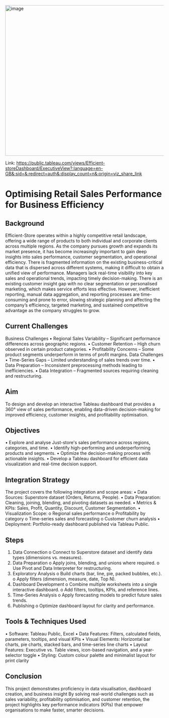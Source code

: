 <img width="940" height="478" alt="image" src="https://github.com/user-attachments/assets/f2723623-6b78-4239-89c5-5683e52f446a" />

Link: https://public.tableau.com/views/Efficient-storeDashboard/ExecutiveView?:language=en-GB&:sid=&:redirect=auth&:display_count=n&:origin=viz_share_link

# Optimising Retail Sales Performance for Business Efficiency

## Background

Efficient-Store operates within a highly competitive retail landscape, offering a wide range of products to both individual and corporate clients across multiple regions. As the company pursues growth and expands its market presence, it has become increasingly important to gain deep insights into sales performance, customer segmentation, and operational efficiency. There is fragmented information on the existing business-critical data that is dispersed across different systems, making it difficult to obtain a unified view of performance. Managers lack real-time visibility into key sales and operational trends, impacting timely decision-making. There is an existing customer insight gap with no clear segmentation or personalised marketing, which makes service efforts less effective. However, inefficient reporting, manual data aggregation, and reporting processes are time-consuming and prone to error, slowing strategic planning and affecting the company’s efficiency, targeted marketing, and sustained competitive advantage as the company struggles to grow.

## Current Challenges

Business Challenges
•	Regional Sales Variability – Significant performance differences across geographic regions.
•	Customer Retention – High churn observed in certain product categories.
•	Profitability Concerns – Some product segments underperform in terms of profit margins.
Data Challenges
•	Time-Series Gaps – Limited understanding of sales trends over time.
•	Data Preparation – Inconsistent preprocessing methods leading to inefficiencies.
•	Data Integration – Fragmented sources requiring cleaning and restructuring.

## Aim
To design and develop an interactive Tableau dashboard that provides a 360° view of sales performance, enabling data-driven decision-making for improved efficiency, customer insights, and profitability optimisation.

## Objectives
•	Explore and analyse Just-store's sales performance across regions, categories, and time.
•	Identify high-performing and underperforming products and segments.
•	Optimize the decision-making process with actionable insights.
•	Develop a Tableau dashboard for efficient data visualization and real-time decision support.

## Integration Strategy 
The project covers the following integration and scope areas:
•	Data Sources: Superstore dataset (Orders, Returns, People).
•	Data Preparation: Cleaning, joining, blending, and pivoting datasets as needed.
•	Metrics & KPIs: Sales, Profit, Quantity, Discount, Customer Segmentation.
•	Visualization Scope:
o	Regional sales performance
o	Profitability by category
o	Time-series sales and forecasting
o	Customer churn analysis
•	Deployment: Portfolio-ready dashboard published via Tableau Public.

## Steps
1.	Data Connection
o	Connect to Superstore dataset and identify data types (dimensions vs. measures).
2.	Data Preparation
o	Apply joins, blending, and unions where required.
o	Use Pivot and Data Interpreter for restructuring.
3.	Exploratory Analysis
o	Build charts (bar, line, pie, packed bubbles, etc.).
o	Apply filters (dimension, measure, date, Top N).
4.	Dashboard Development
o	Combine multiple worksheets into a single interactive dashboard.
o	Add filters, tooltips, KPIs, and reference lines.
5.	Time-Series Analysis
o	Apply forecasting models to predict future sales trends.
6.	Publishing
o	Optimize dashboard layout for clarity and performance.


## Tools & Techniques Used
• Software: Tableau Public, Excel
• Data Features: Filters, calculated fields, parameters, tooltips, and visual KPIs
• Visual Elements: Horizontal bar charts, pie charts, stacked bars, and time-series line charts
• Layout Features: Executive vs. Table views, icon-based navigation, and a year-selector toggle
• Styling: Custom colour palette and minimalist layout for print clarity

## Conclusion
This project demonstrates proficiency in data visualisation, dashboard creation, and business insight By solving real-world challenges such as sales variability, profitability optimisation, and customer retention, the project highlights key performance indicators (KPIs) that empower organisations to make faster, smarter decisions.







